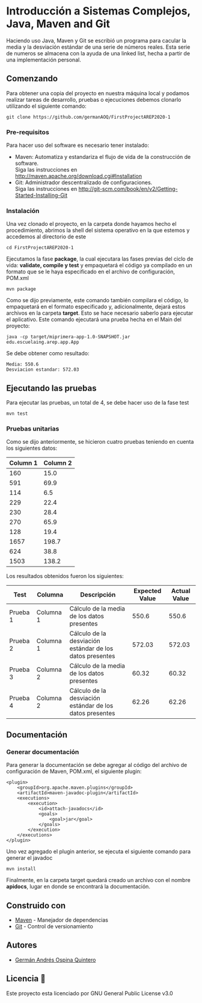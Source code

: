 # Introducción a Sistemas Complejos, Java, Maven and Git                  
Haciendo uso Java, Maven y Git se escribió un programa para cacular la media y la desviación estándar de una serie de números reales. Esta serie de numeros se almacena con la ayuda de una linked list, hecha a partir de una implementación personal.
## Comenzando
Para obtener una copia del proyecto en nuestra máquina local y podamos realizar tareas de desarrollo, pruebas o ejecuciones debemos clonarlo utilizando el siguiente comando:
```
git clone https://github.com/germanAOQ/FirstProjectAREP2020-1
```
### Pre-requisitos
Para hacer uso del software es necesario tener instalado:
* Maven: Automatiza y estandariza el flujo de vida de la construcción de software.                 
    Siga las instrucciones en http://maven.apache.org/download.cgi#Installation
* Git: Administrador descentralizado de configuraciones.                     
    Siga las instrucciones en http://git-scm.com/book/en/v2/Getting-Started-Installing-Git
### Instalación
Una vez clonado el proyecto, en la carpeta donde hayamos hecho el procedimiento, abrimos la shell del sistema operativo en la que estemos y accedemos al directorio de este
```
cd FirstProjectAREP2020-1
```
Ejecutamos la fase **package**, la cual ejecutara las fases previas del ciclo de vida: **validate, compile y test** y empaquetará el código ya compilado en un formato que se le haya especificado en el archivo de configuración, POM.xml
```
mvn package
```
Como se dijo previamente, este comando también compilara el código, lo empaquetará en el formato especificado y, adicionalmente, dejará estos archivos en la carpeta **target**. Esto se hace necesario saberlo para ejecutar el aplicativo. Este comando ejecutará una prueba hecha en el Main del proyecto:
```
java -cp target/miprimera-app-1.0-SNAPSHOT.jar edu.escuelaing.arep.app.App
```
Se debe obtener como resultado:
```
Media: 550.6
Desviacion estandar: 572.03
```
## Ejecutando las pruebas
Para ejecutar las pruebas, un total de 4, se debe hacer uso de la fase test
```
mvn test
```
### Pruebas unitarias
Como se dijo anteriormente, se hicieron cuatro pruebas teniendo en cuenta los siguientes datos:

| Column 1 | Column 2 |
| ---------- | ---------- |
| 160   | 15.0   |
| 591   | 69.9   |
| 114   | 6.5   |
| 229   | 22.4   |
| 230   | 28.4   |
| 270   | 65.9   |
| 128   | 19.4   |
| 1657  | 198.7   |
| 624   | 38.8   |
| 1503  | 138.2   |

Los resultados obtenidos fueron los siguientes:

| Test | Columna |Descripción |Expected Value | Actual Value |
| ---------- | ---------- | ---------- | ---------- | ---------- |
|Prueba 1| Columna 1 | Cálculo de la media de los datos presentes | 550.6| 550.6|
|Prueba 2| Columna 1 | Cálculo de la desviación estándar de los datos presentes | 572.03| 572.03|
|Prueba 3| Columna 2 | Cálculo de la media de los datos presentes | 60.32| 60.32|
|Prueba 4| Columna 2 | Cálculo de la desviación estándar de los datos presentes | 62.26| 62.26|

## Documentación

### Generar documentación
Para generar la documentación se debe agregar al código del archivo de configuración de Maven, POM.xml, el siguiente plugin:
```
<plugin>
	<groupId>org.apache.maven.plugins</groupId>
	<artifactId>maven-javadoc-plugin</artifactId>
	<executions>
		<execution>
			<id>attach-javadocs</id>
			<goals>
				<goal>jar</goal>
			</goals>
		</execution>
	</executions>
</plugin>

```
Uno vez agregado el plugin anterior, se ejecuta el siguiente comando para generar el javadoc
```
mvn install
```
Finalmente, en la carpeta target quedará creado un archivo con el nombre **apidocs**, lugar en donde se encontrará la documentación.

## Construido con 
* [Maven](https://maven.apache.org/) - Manejador de dependencias
* [Git](https://github.com/) - Control de versionamiento

## Autores 
* [Germán Andrés Ospina Quintero](https://github.com/germanAOQ)

## Licencia 📄
Este proyecto esta licenciado por GNU General Public License v3.0
